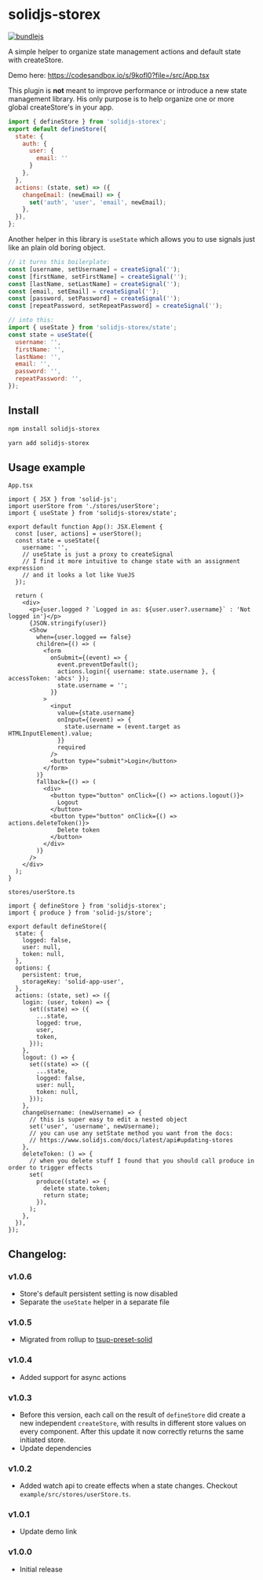 # solidjs-storex

[![bundlejs](https://deno.bundlejs.com/badge?q=solidjs-storex@1.0.6&treeshake=[{+defineStore+}])](https://bundlejs.com/?q=solidjs-storex%401.0.6&treeshake=%5B%7B+defineStore+%7D%5D)

A simple helper to organize state management actions and default state with createStore.

Demo here: https://codesandbox.io/s/9kofl0?file=/src/App.tsx

This plugin is **not** meant to improve performance or introduce a new state management library. His only purpose is to help organize one or more global createStore's in your app.

```jsx
import { defineStore } from 'solidjs-storex';
export default defineStore({
  state: {
    auth: {
      user: {
        email: ''
      }
    },
  },
  actions: (state, set) => ({
    changeEmail: (newEmail) => {
      set('auth', 'user', 'email', newEmail);
    },
  }),
};
```

Another helper in this library is `useState` which allows you to use signals just like an plain old boring object.

```jsx
// it turns this boilerplate:
const [username, setUsername] = createSignal('');
const [firstName, setFirstName] = createSignal('');
const [lastName, setLastName] = createSignal('');
const [email, setEmail] = createSignal('');
const [password, setPassword] = createSignal('');
const [repeatPassword, setRepeatPassword] = createSignal('');

// into this:
import { useState } from 'solidjs-storex/state';
const state = useState({
  username: '',
  firstName: '',
  lastName: '',
  email: '',
  password: '',
  repeatPassword: '',
});
```

## Install

```bash
npm install solidjs-storex
```

```bash
yarn add solidjs-storex
```

## Usage example

`App.tsx`

```tsx
import { JSX } from 'solid-js';
import userStore from './stores/userStore';
import { useState } from 'solidjs-storex/state';

export default function App(): JSX.Element {
  const [user, actions] = userStore();
  const state = useState({
    username: '',
    // useState is just a proxy to createSignal
    // I find it more intuitive to change state with an assignment expression
    // and it looks a lot like VueJS
  });

  return (
    <div>
      <p>{user.logged ? `Logged in as: ${user.user?.username}` : 'Not logged in'}</p>
      {JSON.stringify(user)}
      <Show
        when={user.logged == false}
        children={() => (
          <form
            onSubmit={(event) => {
              event.preventDefault();
              actions.login({ username: state.username }, { accessToken: 'abcs' });
              state.username = '';
            }}
          >
            <input
              value={state.username}
              onInput={(event) => {
                state.username = (event.target as HTMLInputElement).value;
              }}
              required
            />
            <button type="submit">Login</button>
          </form>
        )}
        fallback={() => (
          <div>
            <button type="button" onClick={() => actions.logout()}>
              Logout
            </button>
            <button type="button" onClick={() => actions.deleteToken()}>
              Delete token
            </button>
          </div>
        )}
      />
    </div>
  );
}
```

`stores/userStore.ts`

```tsx
import { defineStore } from 'solidjs-storex';
import { produce } from 'solid-js/store';

export default defineStore({
  state: {
    logged: false,
    user: null,
    token: null,
  },
  options: {
    persistent: true,
    storageKey: 'solid-app-user',
  },
  actions: (state, set) => ({
    login: (user, token) => {
      set((state) => ({
        ...state,
        logged: true,
        user,
        token,
      }));
    },
    logout: () => {
      set((state) => ({
        ...state,
        logged: false,
        user: null,
        token: null,
      }));
    },
    changeUsername: (newUsername) => {
      // this is super easy to edit a nested object
      set('user', 'username', newUsername);
      // you can use any setState method you want from the docs:
      // https://www.solidjs.com/docs/latest/api#updating-stores
    },
    deleteToken: () => {
      // when you delete stuff I found that you should call produce in order to trigger effects
      set(
        produce((state) => {
          delete state.token;
          return state;
        }),
      );
    },
  }),
});
```

## Changelog:

### v1.0.6

- Store's default persistent setting is now disabled
- Separate the `useState` helper in a separate file

### v1.0.5

- Migrated from rollup to [tsup-preset-solid](https://github.com/solidjs-community/tsup-preset-solid)

### v1.0.4

- Added support for async actions

### v1.0.3

- Before this version, each call on the result of `defineStore` did create a new independent `createStore`, with results in different store values on every component. After this update it now correctly returns the same initiated store.
- Update dependencies

### v1.0.2

- Added watch api to create effects when a state changes. Checkout `example/src/stores/userStore.ts`.

### v1.0.1

- Update demo link

### v1.0.0

- Initial release
